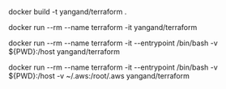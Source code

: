 
docker build -t yangand/terraform .

docker run --rm --name terraform -it yangand/terraform

docker run --rm --name terraform -it --entrypoint /bin/bash -v ${PWD}:/host yangand/terraform

docker run --rm --name terraform -it --entrypoint /bin/bash -v ${PWD}:/host -v ~/.aws:/root/.aws yangand/terraform
